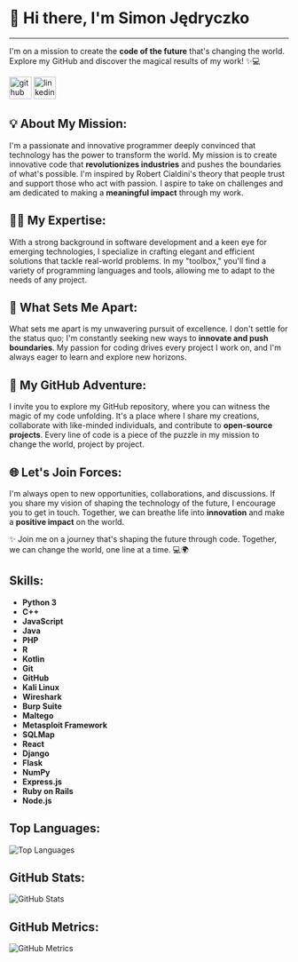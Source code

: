 # 👋 Hi there, I'm Simon Jędryczko
---

I'm on a mission to create the **code of the future** that's changing the world. Explore my GitHub and discover the magical results of my work! ✨💻

[<img src='https://cdn.jsdelivr.net/npm/simple-icons@3.0.1/icons/github.svg' alt='github' height='40'>](https://github.com/ProfessionalCatSummoner)  [<img src='https://cdn.jsdelivr.net/npm/simple-icons@3.0.1/icons/linkedin.svg' alt='linkedin' height='40'>](https://www.linkedin.com/in/www.linkedin.com/in/szymon-jędryczko/)

## 💡 About My Mission:
I'm a passionate and innovative programmer deeply convinced that technology has the power to transform the world. My mission is to create innovative code that **revolutionizes industries** and pushes the boundaries of what's possible. I'm inspired by Robert Cialdini's theory that people trust and support those who act with passion. I aspire to take on challenges and am dedicated to making a **meaningful impact** through my work.

## 👨‍💻 My Expertise:
With a strong background in software development and a keen eye for emerging technologies, I specialize in crafting elegant and efficient solutions that tackle real-world problems. In my "toolbox," you'll find a variety of programming languages and tools, allowing me to adapt to the needs of any project.

## 🌟 What Sets Me Apart:
What sets me apart is my unwavering pursuit of excellence. I don't settle for the status quo; I'm constantly seeking new ways to **innovate and push boundaries**. My passion for coding drives every project I work on, and I'm always eager to learn and explore new horizons.

## 💼 My GitHub Adventure:
I invite you to explore my GitHub repository, where you can witness the magic of my code unfolding. It's a place where I share my creations, collaborate with like-minded individuals, and contribute to **open-source projects**. Every line of code is a piece of the puzzle in my mission to change the world, project by project.

## 🌐 Let's Join Forces:
I'm always open to new opportunities, collaborations, and discussions. If you share my vision of shaping the technology of the future, I encourage you to get in touch. Together, we can breathe life into **innovation** and make a **positive impact** on the world.

✨ Join me on a journey that's shaping the future through code. Together, we can change the world, one line at a time. 💻🌍

## Skills:
- **Python 3**
- **C++**
- **JavaScript**
- **Java**
- **PHP**
- **R**
- **Kotlin**
- **Git**
- **GitHub**
- **Kali Linux**
- **Wireshark**
- **Burp Suite**
- **Maltego**
- **Metasploit Framework**
- **SQLMap**
- **React**
- **Django**
- **Flask**
- **NumPy**
- **Express.js**
- **Ruby on Rails**
- **Node.js**

## Top Languages:
![Top Languages](https://github-readme-stats.vercel.app/api/top-langs/?username=ProfessionalCatSummoner)

## GitHub Stats:
![GitHub Stats](https://github-readme-stats.vercel.app/api?username=ProfessionalCatSummoner&show_icons=true)

## GitHub Metrics:
![GitHub Metrics](https://metrics.lecoq.io/ProfessionalCatSummoner)
